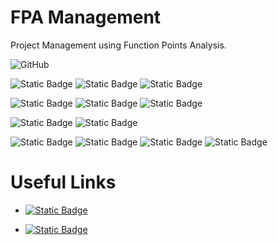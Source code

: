 # FPA Management

Project Management using Function Points Analysis.

![GitHub](https://img.shields.io/github/license/LVRodrigues/apf-calc)

![Static Badge](https://img.shields.io/badge/postgresql-16.1-blue?logo=postgresql)
![Static Badge](https://img.shields.io/badge/RLS-yellow)
![Static Badge](https://img.shields.io/badge/Multi_Tennant-yellow)

![Static Badge](https://img.shields.io/badge/keycloak-22.0.5-blue?logo=sso)
![Static Badge](https://img.shields.io/badge/SSO-yellow)
![Static Badge](https://img.shields.io/badge/OAuth_2.0-yellow)


![Static Badge](https://img.shields.io/badge/rust-1.73-blue?logo=rust)
![Static Badge](https://img.shields.io/badge/REST_API-yellow)

![Static Badge](https://img.shields.io/badge/angular-17.0-blue?logo=angular) 
![Static Badge](https://img.shields.io/badge/SAAS-yellow)
![Static Badge](https://img.shields.io/badge/NGXecharts-yellow)
![Static Badge](https://img.shields.io/badge/RSA-yellow)

# Useful Links

* [![Static Badge](https://img.shields.io/badge/User_Manual-blue)](https://github.com/LVRodrigues/apf-calc/wiki/User-Manual)

* [![Static Badge](https://img.shields.io/badge/Function_Point_Analisys-blue)](https://ifpug.org/ifpug-standards/fpa)